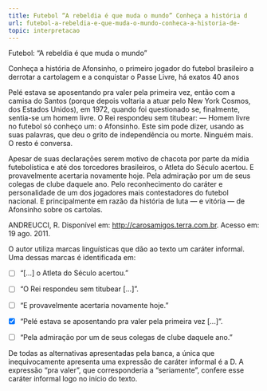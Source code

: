 ```yaml
---
title: Futebol “A rebeldia é que muda o mundo” Conheça a história d
url: futebol-a-rebeldia-e-que-muda-o-mundo-conheca-a-historia-de-
topic: interpretacao
---
```



Futebol: “A rebeldia é que muda o mundo”

Conheça a história de Afonsinho, o primeiro jogador do futebol brasileiro a derrotar a cartolagem e a conquistar o Passe Livre, há exatos 40 anos

Pelé estava se aposentando pra valer pela primeira vez, então com a camisa do Santos (porque depois voltaria a atuar pelo New York Cosmos, dos Estados Unidos), em 1972, quando foi questionado se, finalmente, sentia-se um homem livre. O Rei respondeu sem titubear: — Homem livre no futebol só conheço um: o Afonsinho. Este sim pode dizer, usando as suas palavras, que deu o grito de independência ou morte. Ninguém mais. O resto é conversa.

Apesar de suas declarações serem motivo de chacota por parte da mídia futebolística e até dos torcedores brasileiros, o Atleta do Século acertou. E provavelmente acertaria novamente hoje. Pela admiração por um de seus colegas de clube daquele ano. Pelo reconhecimento do caráter e personalidade de um dos jogadores mais contestadores do futebol nacional. E principalmente em razão da história de luta — e vitória — de Afonsinho sobre os cartolas.

ANDREUCCI, R. Disponível em: http://carosamigos.terra.com.br. Acesso em: 19 ago. 2011.

O autor utiliza marcas linguísticas que dão ao texto um caráter informal. Uma dessas marcas é identificada em:



- [ ] “\[...] o Atleta do Século acertou.”
- [ ] “O Rei respondeu sem titubear \[...]”.
- [ ] “E provavelmente acertaria novamente hoje.”
- [x] “Pelé estava se aposentando pra valer pela primeira vez \[...]”.
- [ ] “Pela admiração por um de seus colegas de clube daquele ano.”


De todas as alternativas apresentadas pela banca, a única que inequivocamente apresenta uma expressão de caráter informal é a D. A expressão “pra valer”, que corresponderia a “seriamente”, confere esse caráter informal logo no início do texto.
